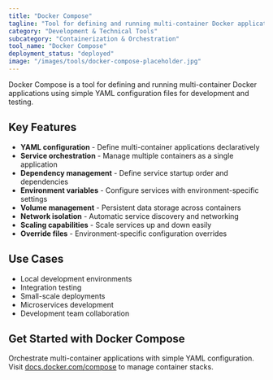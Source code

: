 ```yaml
---
title: "Docker Compose"
tagline: "Tool for defining and running multi-container Docker applications"
category: "Development & Technical Tools"
subcategory: "Containerization & Orchestration"
tool_name: "Docker Compose"
deployment_status: "deployed"
image: "/images/tools/docker-compose-placeholder.jpg"
---
```

Docker Compose is a tool for defining and running multi-container Docker applications using simple YAML configuration files for development and testing.

## Key Features

- **YAML configuration** - Define multi-container applications declaratively
- **Service orchestration** - Manage multiple containers as a single application
- **Dependency management** - Define service startup order and dependencies
- **Environment variables** - Configure services with environment-specific settings
- **Volume management** - Persistent data storage across containers
- **Network isolation** - Automatic service discovery and networking
- **Scaling capabilities** - Scale services up and down easily
- **Override files** - Environment-specific configuration overrides

## Use Cases

- Local development environments
- Integration testing
- Small-scale deployments
- Microservices development
- Development team collaboration

## Get Started with Docker Compose

Orchestrate multi-container applications with simple YAML configuration. Visit [docs.docker.com/compose](https://docs.docker.com/compose) to manage container stacks.